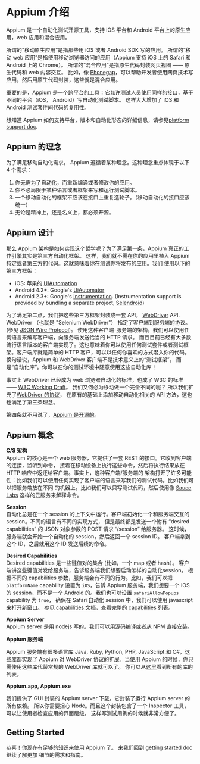# Appium 介绍

Appium 是一个自动化测试开源工具，支持 iOS 平台和 Android 平台上的原生应用，web 应用和混合应用。

所谓的“移动原生应用”是指那些用 iOS 或者 Android SDK 写的应用。
所谓的“移动 web 应用”是指使用移动浏览器访问的应用（Appium 支持 iOS 上的 Safari 和 Android 上的 Chrome）。
所谓的“混合应用”是指原生代码封装网页视图 —— 原生代码和 web 内容交互。
比如，像 [Phonegap](http://phonegap.com/)，可以帮助开发者使用网页技术写应用，然后用原生代码封装，这些就是混合应用。

重要的是，Appium 是一个跨平台的工具：它允许测试人员使用同样的接口，基于不同的平台（iOS， Android）写自动化测试脚本。
这样大大增加了 iOS 和 Android 测试套件间代码的复用性。

想知道 Appium 如何支持平台，版本和自动化形态的详细信息，请参见[platform support doc](platform-support.cn.md).

## Appium 的理念

为了满足移动自动化需求， Appium 遵循着某种理念。这种理念重点体现于以下 4 个需求：

1. 你无需为了自动化，而重新编译或者修改你的应用。
2. 你不必局限于某种语言或者框架来写和运行测试脚本。
3. 一个移动自动化的框架不应该在接口上重复造轮子。（移动自动化的接口应该统一）
4. 无论是精神上，还是名义上，都必须开源。

## Appium 设计

那么 Appium 架构是如何实现这个哲学呢？为了满足第一条，Appium 真正的工作引擎其实是第三方自动化框架。
这样，我们就不需在你的应用里植入 Appium 特定或者第三方的代码。这就意味着你在测试你将发布的应用。我们
使用以下的第三方框架：

* iOS: 苹果的 [UIAutomation](https://developer.apple.com/library/ios/documentation/DeveloperTools/Reference/UIAutomationRef/)
* Android 4.2+: Google's [UiAutomator](http://developer.android.com/tools/help/uiautomator/index.html)
* Android 2.3+: Google's [Instrumentation](http://developer.android.com/reference/android/app/Instrumentation.html). (Instrumentation support is provided by bundling a separate project, [Selendroid](http://selendroid.io))

为了满足第二点，我们把这些第三方框架封装成一套 API， [WebDriver](http://docs.seleniumhq.org/projects/webdriver/) API.
WebDriver （也就是 "Selenium WebDriver"） 指定了客户端到服务端的协议。
(参见 [JSON Wire Protocol](https://w3c.github.io/webdriver/webdriver-spec.html))。
使用这种客户端-服务端的架构，我们可以使用任何语言来编写客户端，向服务端发送恰当的 HTTP 请求。
而且目前已经有大多数流行语言版本的客户端实现了。这也意味着你可以使用任何测试套件或者测试框架。客户端库就是简单的
HTTP 客户，可以以任何你喜欢的方式潜入你的代码。换句话说，Appium 和 WebDriver 客户端不是技术意义上的“测试框架”，
而是“自动化库”。你可以在你的测试环境中随意使用这些自动化库！

事实上 WebDriver 已经成为 web 浏览器自动化的标准，也成了 W3C 的标准 —— [W3C Working Draft](https://dvcs.w3.org/hg/webdriver/raw-file/tip/webdriver-spec.html)。
我们又何必为移动做一个完全不同的呢？
所以我们扩充了[WebDriver 的协议](https://github.com/SeleniumHQ/mobile-spec/blob/master/spec-draft.md)，
在原有的基础上添加移动自动化相关的 API 方法，这也也满足了第三条理念。

第四条就不用说了，[Appium 是开源的](https://github.com/appium/appium)。

## Appium 概念

**C/S 架构**<br/>
Appium 的核心是一个 web 服务器，它提供了一套 REST 的接口。它收到客户端的连接，监听到命令，
接着在移动设备上执行这些命令，然后将执行结果放在 HTTP 响应中返还给客户端。事实上，这种客户端/服务端的
架构打开了许多可能性：比如我们可以使用任何实现了客户端的语言来写我们的测试代码。比如我们可以把服务端放在不同
的机器上。比如我们可以只写测试代码，然后使用像 [Sauce Labs](https://saucelabs.com/mobile) 这样的云服务来解释命令。

**Session**<br/>
自动化总是在一个 session 的上下文中运行。客户端初始化一个和服务端交互的 session。不同的语言有不同的实现方式，
但是最终都是发送一个附有 “desired capabilities” 的 JSON 对象参数的 POST 请求 “/session” 给服务器。
这时候，服务端就会开始一个自动化的 session，然后返回一个 session ID。
客户端拿到这个 ID，之后就用这个 ID 发送后续的命令。

**Desired Capabilities**<br/>
Desired capabilities 是一些键值对的集合 (比如，一个 map 或者 hash）。
客户端讲这些键值对发给服务端，告诉服务端我们想要启动怎样的自动化session。
根据不同的 capabilities 参数，服务端会有不同的行为。比如，我们可以把
`platformName` capability 设置为 `iOS`，告诉 Appium 服务端，我们想要一个
iOS 的 session，而不是一个 Android 的。我们也可以设置 `safariAllowPopups` capability 为 `true`，
确保在 Safari 自动化 session 中，我们可以使用 javascript 来打开新窗口。
参见 [capabilities 文档](caps.cn.md)，查看完整的 capabilities 列表。

**Appium Server**<br/>
Appium server 是用 nodejs 写的。我们可以用源码编译或者从 NPM 直接安装。

**Appium 服务端**<br/>

Appium 服务端有很多语言库 Java, Ruby, Python, PHP, JavaScript 和 C#，这些库都实现了
Appium 对 WebDriver 协议的扩展。当使用 Appium 的时候，你只需使用这些库代替常规的 WebDriver 库就可以了。
你可以从[这里](appium-clients.cn.md)看到所有的库的列表。

**Appium.app, Appium.exe**<br/>

我们提供了 GUI 封装的 Appium server 下载。它封装了运行 Appium server 的所有依赖。
所以你需要担心 Node。而且这个封装包含了一个 Inspector 工具，可以让使用者检查应用的界面层级。
这样写测试用例的时候就非常方便了。

## Getting Started

恭喜！你现在有足够的知识来使用 Appium 了。 来我们回到 [getting started doc](README.cn.md) 继续了解更加
细节的需求和指南。

